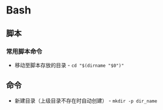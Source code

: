 # Bash
## 脚本
### 常用脚本命令
- 移动至脚本存放的目录 - `cd "$(dirname "$0")"`

## 命令
- 新建目录（上级目录不存在时自动创建） - `mkdir -p dir_name`
